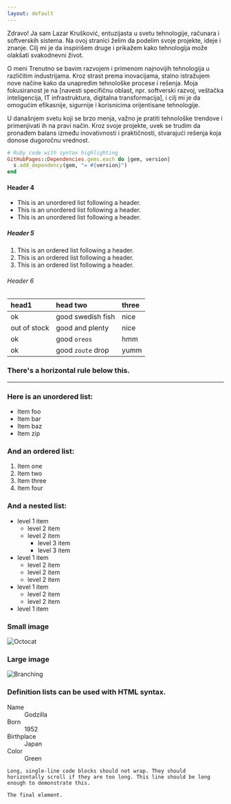 ```yaml
---
layout: default 
---
```

Zdravo! Ja sam Lazar Krušković, entuzijasta u svetu tehnologije, računara i softverskih sistema. Na ovoj stranici želim da podelim svoje projekte, ideje i znanje. Cilj mi je da inspirišem druge i prikažem kako tehnologija može olakšati svakodnevni život.

O meni
Trenutno se bavim razvojem i primenom najnovijih tehnologija u različitim industrijama. Kroz strast prema inovacijama, stalno istražujem nove načine kako da unapredim tehnološke procese i rešenja. Moja fokusiranost je na [navesti specifičnu oblast, npr. softverski razvoj, veštačka inteligencija, IT infrastruktura, digitalna transformacija], i cilj mi je da omogućim efikasnije, sigurnije i korisnicima orijentisane tehnologije.

U današnjem svetu koji se brzo menja, važno je pratiti tehnološke trendove i primenjivati ih na pravi način. Kroz svoje projekte, uvek se trudim da pronađem balans između inovativnosti i praktičnosti, stvarajući rešenja koja donose dugoročnu vrednost.






```ruby
# Ruby code with syntax highlighting
GitHubPages::Dependencies.gems.each do |gem, version|
  s.add_dependency(gem, "= #{version}")
end
```

#### Header 4

*   This is an unordered list following a header.
*   This is an unordered list following a header.
*   This is an unordered list following a header.

##### Header 5

1.  This is an ordered list following a header.
2.  This is an ordered list following a header.
3.  This is an ordered list following a header.

###### Header 6

| head1        | head two          | three |
|:-------------|:------------------|:------|
| ok           | good swedish fish | nice  |
| out of stock | good and plenty   | nice  |
| ok           | good `oreos`      | hmm   |
| ok           | good `zoute` drop | yumm  |

### There's a horizontal rule below this.

* * *

### Here is an unordered list:

*   Item foo
*   Item bar
*   Item baz
*   Item zip

### And an ordered list:

1.  Item one
1.  Item two
1.  Item three
1.  Item four

### And a nested list:

- level 1 item
  - level 2 item
  - level 2 item
    - level 3 item
    - level 3 item
- level 1 item
  - level 2 item
  - level 2 item
  - level 2 item
- level 1 item
  - level 2 item
  - level 2 item
- level 1 item

### Small image

![Octocat](https://github.githubassets.com/images/icons/emoji/octocat.png)

### Large image

![Branching](https://guides.github.com/activities/hello-world/branching.png)


### Definition lists can be used with HTML syntax.

<dl>
<dt>Name</dt>
<dd>Godzilla</dd>
<dt>Born</dt>
<dd>1952</dd>
<dt>Birthplace</dt>
<dd>Japan</dd>
<dt>Color</dt>
<dd>Green</dd>
</dl>

```
Long, single-line code blocks should not wrap. They should horizontally scroll if they are too long. This line should be long enough to demonstrate this.
```

```
The final element.
```
